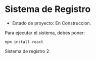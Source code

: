 <h1>Sistema de Registro</h1>

- Estado de proyecto: En Construccion.

Para ejecutar el sistema, debes poner:

```npm install react```

Sistema de registro 2
